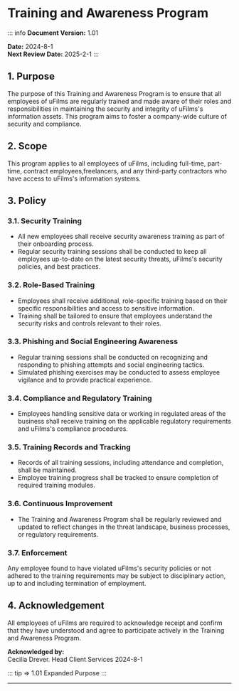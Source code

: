 # Training and Awareness Program

::: info <Badge type="tip" text="Document Data:" />
**Document Version:** 1.01

**Date:** 2024-8-1  
**Next Review Date:** 2025-2-1
:::

## 1. Purpose

The purpose of this Training and Awareness Program is to ensure that all employees of uFilms are regularly trained and made aware of their roles and responsibilities in maintaining the security and integrity of uFilms's information assets. This program aims to foster a company-wide culture of security and compliance.

## 2. Scope

This program applies to all employees of uFilms, including full-time, part-time, contract employees,freelancers, and any third-party contractors who have access to uFilms's information systems.

## 3. Policy

### 3.1. Security Training

- All new employees shall receive security awareness training as part of their onboarding process.
- Regular security training sessions shall be conducted to keep all employees up-to-date on the latest security threats, uFilms's security policies, and best practices.

### 3.2. Role-Based Training

- Employees shall receive additional, role-specific training based on their specific responsibilities and access to sensitive information.
- Training shall be tailored to ensure that employees understand the security risks and controls relevant to their roles.

### 3.3. Phishing and Social Engineering Awareness

- Regular training sessions shall be conducted on recognizing and responding to phishing attempts and social engineering tactics.
- Simulated phishing exercises may be conducted to assess employee vigilance and to provide practical experience.

### 3.4. Compliance and Regulatory Training

- Employees handling sensitive data or working in regulated areas of the business shall receive training on the applicable regulatory requirements and uFilms's compliance procedures.

### 3.5. Training Records and Tracking

- Records of all training sessions, including attendance and completion, shall be maintained.
- Employee training progress shall be tracked to ensure completion of required training modules.

### 3.6. Continuous Improvement

- The Training and Awareness Program shall be regularly reviewed and updated to reflect changes in the threat landscape, business processes, or regulatory requirements.

### 3.7. Enforcement

Any employee found to have violated uFilms's security policies or not adhered to the training requirements may be subject to disciplinary action, up to and including termination of employment.

## 4. Acknowledgement

All employees of uFilms are required to acknowledge receipt and confirm that they have understood and agree to participate actively in the Training and Awareness Program.

**Acknowledged by:**  
Cecilia Drever. Head Client Services
2024-8-1

::: tip => 1.01
Expanded Purpose
:::

---
